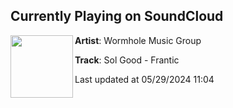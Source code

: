 ## Currently Playing on SoundCloud

[<img align="left" width="100" src="https://i1.sndcdn.com/artworks-YmUL6MTLsjJPypKg-yRGgWw-t500x500.jpg">](https://soundcloud.com/wormhole-music-group/sol-good-frantic-sc-master)

**Artist**: Wormhole Music Group 

**Track**: Sol Good - Frantic

Last updated at 05/29/2024 11:04
